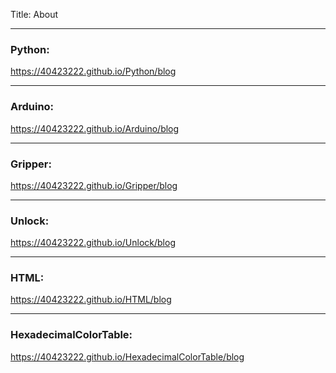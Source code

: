 Title: About

<hr>

### Python:
<a href="https://40423222.github.io/Python/blog">https://40423222.github.io/Python/blog</a>

<hr>

### Arduino:
<a href="https://40423222.github.io/Arduino/blog">https://40423222.github.io/Arduino/blog</a>

<hr>

### Gripper:
<a href="https://40423222.github.io/Gripper/blog">https://40423222.github.io/Gripper/blog</a>

<hr>

### Unlock:
<a href="https://40423222.github.io/Unlock/blog">https://40423222.github.io/Unlock/blog</a>

<hr>

### HTML:
<a href="https://40423222.github.io/HTML/blog">https://40423222.github.io/HTML/blog</a>

<hr>

### HexadecimalColorTable:
<a href="https://40423222.github.io/HexadecimalColorTable/blog">https://40423222.github.io/HexadecimalColorTable/blog</a>